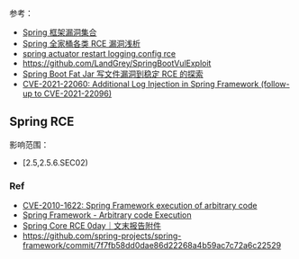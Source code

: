 参考：
- [Spring 框架漏洞集合](https://misakikata.github.io/2020/04/Spring-%E6%A1%86%E6%9E%B6%E6%BC%8F%E6%B4%9E%E9%9B%86%E5%90%88/)
- [Spring 全家桶各类 RCE 漏洞浅析](https://paper.seebug.org/1422/#_3)
- [spring actuator restart logging.config rce](https://landgrey.me/blog/21/)
- https://github.com/LandGrey/SpringBootVulExploit
- [Spring Boot Fat Jar 写文件漏洞到稳定 RCE 的探索](https://landgrey.me/blog/22/)
- [CVE-2021-22060: Additional Log Injection in Spring Framework (follow-up to CVE-2021-22096)](https://tanzu.vmware.com/security/cve-2021-22060)



## Spring RCE
影响范围：
-  [2.5,2.5.6.SEC02)

### Ref
- [CVE-2010-1622: Spring Framework execution of arbitrary code](https://seclists.org/fulldisclosure/2010/Jun/456)
- [Spring Framework - Arbitrary code Execution](https://www.exploit-db.com/exploits/13918)
- [Spring Core RCE 0day｜文末报告附件](https://mp.weixin.qq.com/s/P-NEJzUUjIyemkSe_RbicQ)
- https://github.com/spring-projects/spring-framework/commit/7f7fb58dd0dae86d22268a4b59ac7c72a6c22529
